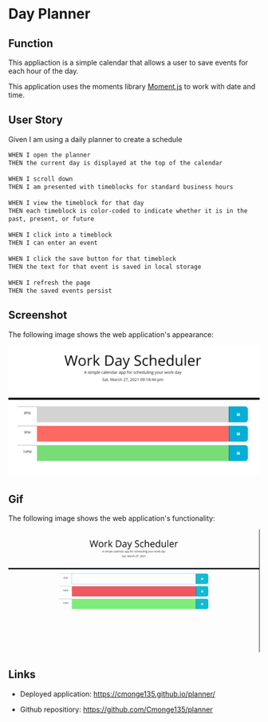# Day Planner


## Function

This appliaction is a simple calendar that allows a user to save events for each hour of the day.

This application uses the moments library [Moment.js](https://momentjs.com/) to work with date and time.


## User Story

Given I am using a daily planner to create a schedule

```
WHEN I open the planner
THEN the current day is displayed at the top of the calendar

WHEN I scroll down
THEN I am presented with timeblocks for standard business hours

WHEN I view the timeblock for that day
THEN each timeblock is color-coded to indicate whether it is in the past, present, or future

WHEN I click into a timeblock
THEN I can enter an event

WHEN I click the save button for that timeblock
THEN the text for that event is saved in local storage

WHEN I refresh the page
THEN the saved events persist
```



## Screenshot

The following image shows the web application's appearance:

<img src="./Images/screenshot.png">




## Gif

The following image shows the web application's functionality:

![A user clicks on slots on the color-coded calendar and edits the events.](./Images/functionality.gif)




## Links

* Deployed application: https://cmonge135.github.io/planner/

* Github repositiory: https://github.com/Cmonge135/planner